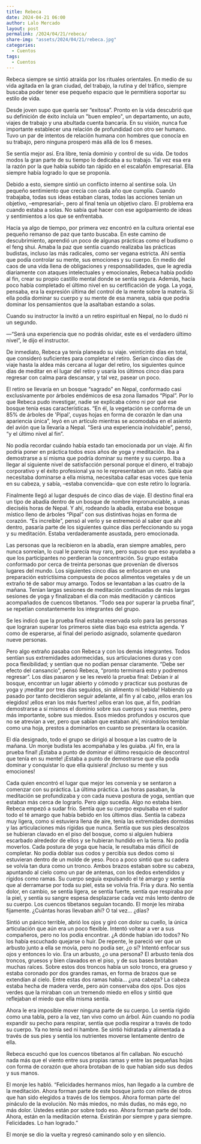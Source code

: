 ```yaml
---
title: Rebeca
date: 2024-04-21 06:00
author: Lalo Mercado
layout: post
permalink: /2024/04/21/rebeca/
share-img: "assets/2024/04/21/rebeca.jpg"
categories:
  - Cuentos
tags:
  - Cuentos
---
```

Rebeca siempre se sintió atraída por los rituales orientales. En medio de su vida agitada en la gran ciudad, del trabajo, la rutina y del tráfico, siempre buscaba poder tener ese pequeño espacio que le permitiera soportar su estilo de vida. 

Desde joven supo que quería ser “exitosa”. Pronto en la vida descubrió que su definición de éxito incluía un "buen empleo", un departamento, un auto, viajes de trabajo y una abultada cuenta bancaria. En su visión, nunca fue importante establecer una relación de profundidad con otro ser humano. Tuvo un par de intentos de relación humana con hombres que conocía en su trabajo, pero ninguna prosperó más allá de los 6 meses.

Se sentía mejor así. Era libre, tenía dominio y control de su vida. De todos modos la gran parte de su tiempo lo dedicaba a su trabajo. Tal vez esa era la razón por la que había subido tan rápido en el escalafón empresarial. Ella siempre había logrado lo que se proponía.

Debido a esto, siempre sintió un conflicto interno al sentirse sola. Un pequeño sentimiento que crecía con cada año que cumplía. Cuando trabajaba, todas sus ideas estaban claras, todas las acciones tenían un objetivo, –empresarial–, pero al final tenía un objetivo claro. El problema era cuando estaba a solas. No sabía qué hacer con ese agolpamiento de ideas y sentimientos a los que se enfrentaba.

Hacía ya algo de tiempo, por primera vez encontró en la cultura oriental ese pequeño remanso de paz que tanto buscaba. En este camino de descubrimiento, aprendió un poco de algunas prácticas como el budismo o el feng shui. Amaba la paz que sentía cuando realizaba las prácticas budistas, incluso las más radicales, como ser vegana estricta. Ahí sentía que podía controlar su mente, sus emociones y su cuerpo. En medio del caos de una vida llena de obligaciones y responsabilidades, que le agredía diariamente con ataques intelectuales y emocionales, Rebeca había podido al fin, crear su propio castillo mental donde se sentía segura. Además, hacía poco había completado el último nivel en su certificación de yoga. La yoga, pensaba, era la expresión última del control de la mente sobre la materia. Si ella podía dominar su cuerpo y su mente de esa manera, sabía que podría dominar los pensamientos que la asaltaban estando a solas.

Cuando su instructor la invitó a un retiro espiritual en Nepal, no lo dudó ni un segundo.

—“Será una experiencia que no podrás olvidar, este es el verdadero último nivel”, le dijo el instructor. 

De inmediato, Rebeca ya tenía planeado su viaje. veinticinto días en total, que consideró suficientes para completar el retiro. Serían cinco días de viaje hasta la aldea más cercana al lugar del retiro, los siguientes quince días de meditar en el lugar del retiro y usaría los últimos cinco días para regresar con calma para descansar, y tal vez, pasear un poco.

El retiro se llevaría en un bosque “sagrado” en Nepal, conformado casi exclusivamente por árboles endémicos de esa zona llamados “Pipal”. Por lo que Rebeca pudo investigar, nadie se explicaba cómo ni por qué ese bosque tenía esas características. “En él, la vegetación se conforma de un 85% de árboles de 'Pipal', cuyas hojas en forma de corazón le dan una apariencia única”, leyó en un artículo mientras se acomodaba en el asiento del avión que la llevaría a Nepal. “Será una experiencia inolvidable”, pensó, “y el último nivel al fin”.

No podía recordar cuándo había estado tan emocionada por un viaje. Al fin podría poner en práctica todos esos años de yoga y meditación. Iba a demostrarse a sí misma que podría dominar su mente y su cuerpo. Iba a llegar al siguiente nivel de satisfacción personal porque el dinero, el trabajo corporativo y el éxito profesional ya no le representaban un reto. Sabía que necesitaba dominarse a ella misma, necesitaba callar esas voces que tenía en su cabeza, y sabía, –estaba convencida– que con este retiro lo lograría.

Finalmente llegó al lugar después de cinco días de viaje. El destino final era un tipo de abadía dentro de un bosque de nombre impronunciable, a unas dieciséis horas de Nepal. Y ahí, rodeando la abadía, estaba ese bosque místico lleno de árboles “Pipal” con sus distintivas hojas en forma de corazón. “Es increíble”, pensó al verlo y se estremeció al saber que ahí dentro, pasaría parte de los siguientes quince días perfeccionando su yoga y su meditación. Estaba verdaderamente asustada, pero emocionada.

Las personas que la recibieron en la abadía, eran siempre amables, pero nunca sonreían, lo cual le parecía muy raro, pero supuso que eso ayudaba a que los participantes no perdieran la concentración. Su grupo estaba conformado por cerca de treinta personas que provenían de diversos lugares del mundo. Los siguientes cinco días se enfocaron en una preparación estrictísima compuesta de pocos alimentos vegetales y de un extraño té de sabor muy amargo. Todos se levantaban a las cuatro de la mañana. Tenían largas sesiones de meditación continuadas de más largas sesiones de yoga y finalizaban el día con más meditación y cánticos acompañados de cuencos tibetanos. “Todo sea por superar la prueba final”, se repetían constantemente los integrantes del grupo.

Se les indicó que la prueba final estaba reservada solo para las personas que lograran superar los primeros siete días bajo esa estricta agenda. Y como de esperarse, al final del periodo asignado, solamente quedaron nueve personas.

Pero algo extraño pasaba con Rebeca y con los demás integrantes. Todos sentían sus extremidades adormecidas, sus articulaciones duras y con poca flexibilidad; y sentían que no podían pensar claramente. “Debe ser efecto del cansancio”, pensó Rebeca, “pronto terminará esto y podremos regresar”. Los días pasaron y se les reveló la prueba final: Debían ir al bosque, encontrar un lugar abierto y cómodo y practicar sus posturas de yoga y ¡meditar por tres días seguidos, sin alimento ni bebida! Habiendo ya pasado por tanto decidieron seguir adelante, al fin y al cabo, ¡ellos eran los elegidos! ¡ellos eran los más fuertes! ¡ellos eran los que, al fin, podrían demostrarse a sí mismos el dominio sobre sus cuerpos y sus mentes, pero más importante, sobre sus miedos. Esos miedos profundos y oscuros que no se atrevían a ver, pero que sabían que estaban ahí, mirándolos temblar como una hoja, prestos a dominarlos en cuanto se presentara la ocasión.

El día designado, todo el grupo se dirigió al bosque a las cuatro de la mañana. Un monje budista les acompañaba y les guiaba. ¡Al fin, era la prueba final! ¡Estaba a punto de dominar el último resquicio de descontrol que tenía en su mente! ¡Estaba a punto de demostrarse que ella podía dominar y conquistar lo que ella quisiera! ¡Incluso su mente y sus emociones!

Cada quien encontró el lugar que mejor les convenía y se sentaron a comenzar con su práctica. La última práctica. Las horas pasaban, la meditación se profundizaba y con cada nueva postura de yoga, sentían que estaban más cerca de lograrlo. Pero algo sucedía. Algo no estaba bien. Rebeca empezó a sudar frío. Sentía que su cuerpo expulsaba en el sudor todo el té amargo que había bebido en los últimos días. Sentía la cabeza muy ligera, como si estuviera llena de aire, tenía las extremidades dormidas y las articulaciones más rígidas que nunca. Sentía que sus pies descalzos se hubieran clavado en el piso del bosque, como si alguien hubiera escarbado alrededor de ellos y se hubieran hundido en la tierra. No podía moverlos. Cada postura de yoga que hacía, le resultaba más difícil de completar. No podía doblar sus codos y percibía sus dedos como si estuvieran dentro de un molde de yeso. Poco a poco sintió que su cadera se volvía tan dura como un tronco. Ambos brazos estaban sobre su cabeza, apuntando al cielo como un par de antenas, con los dedos extendidos y rígidos como ramas. Su cuerpo seguía expulsando el té amargo y sentía que al derramarse por toda su piel, esta se volvía fría. Fría y dura. No sentía dolor, en cambio, se sentía ligera, se sentía fuerte, sentía que respiraba por la piel, y sentía su sangre espesa desplazarse cada vez más lento dentro de su cuerpo. Los cuencos tibetanos seguían tocando. El monje les miraba fijamente. ¿Cuántas horas llevaban ahí? O tal vez… ¿días?

Sintió un pánico terrible, abrió los ojos y giró con dolor su cuello, la única articulación que aún era un poco flexible. Intentó voltear a ver a sus compañeros, pero no los podía encontrar. ¿A dónde habían ido todos? No los había escuchado quejarse o huir. De repente, le pareció ver que un arbusto junto a ella se movía, pero no podía ser, ¿o sí? Intentó enfocar sus ojos y entonces lo vio. Era un arbusto, ¿o una persona? El arbusto tenía dos troncos, gruesos y bien clavados en el piso, y de sus bases brotaban muchas raíces. Sobre estos dos troncos había un solo tronco, era grueso y estaba coronado por dos grandes ramas, en forma de brazos que se extendían al cielo. Entre estas dos ramas había… ¿una cabeza? La cabeza estaba hecha de madera verde, pero aún conservaba dos ojos. Dos ojos verdes que la miraban con un tremendo miedo en ellos y sintió que reflejaban el miedo que ella misma sentía.

Ahora le era imposible mover ninguna parte de su cuerpo. Lo sentía rígido como una tabla, pero a la vez, tan vivo como un árbol. Aún cuando no podía expandir su pecho para respirar, sentía que podía respirar a través de todo su cuerpo. Ya no tenía sed ni hambre. Se sintió hidratada y alimentada a través de sus pies y sentía los nutrientes moverse lentamente dentro de ella.

Rebeca escuchó que los cuencos tibetanos al fin callaban. No escuchó nada más que el viento entre sus propias ramas y entre las pequeñas hojas con forma de corazón que ahora brotaban de lo que habían sido sus dedos y sus manos.

El monje les habló. “Felicidades hermanos míos, han llegado a la cumbre de la meditación. Ahora forman parte de este bosque junto con miles de otros que han sido elegidos a través de los tiempos. Ahora forman parte del pináculo de la evolución. No más miedos, no más dudas, no más ego, no más dolor. Ustedes están por sobre todo eso. Ahora forman parte del todo. Ahora, están en la meditación eterna. Existirán por siempre y para siempre. Felicidades. Lo han logrado.”

El monje se dio la vuelta y regresó caminando solo y en silencio.
